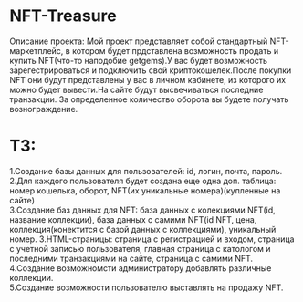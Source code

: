 # NFT-Treasure
Описание проекта:
Мой проект представляет собой стандартный NFT-маркетплейс, в котором будет прдставлена возможность продать и купить NFT(что-то наподобие getgems).У вас будет возможность зарегестрироваться и подключить свой криптокошелек.После покупки NFT они будут представлены у вас в личном кабинете, из которого их можно будет вывести.На сайте будут высвечиваться последние транзакции. За определенное количество оборота вы будете получать вознограждение.
# ТЗ:
1.Создание базы данных для пользователей: id, логин, почта, пароль.<br />
2.Для каждого пользователя будет создана еще одна доп. таблица: номер кошелька, оборот, NFT(их уникальные номера)(купленные на сайте)<br />
3.Создание баз данных для NFT:  база данных с колекциями NFT(id, название коллекции), база данных с самими NFT(id NFT, цена, коллекция(конектится с базой данных с коллекциями), уникальный номер.
3.HTML-страницы: страница с регистрацией и входом, страница с учетной записью пользователя, главная страница с катологом и последними транзакциями на сайте, страница с самими NFT.<br />
4.Создание возможномсти администратору добавлять различные коллекции.<br />
5.Создание возможности пользователю выставлять на продажу NFT.

